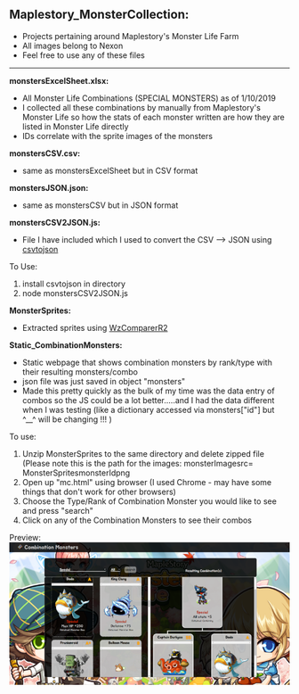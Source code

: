 ## Maplestory_MonsterCollection:

* Projects pertaining around Maplestory's Monster Life Farm
* All images belong to Nexon
* Feel free to use any of these files
---
**monstersExcelSheet.xlsx:**
* All Monster Life Combinations (SPECIAL MONSTERS) as of 1/10/2019
* I collected all these combinations by manually from Maplestory's Monster Life so how the stats of each monster written are how they are listed in Monster Life directly
* IDs correlate with the sprite images of the monsters

**monstersCSV.csv:**
* same as monstersExcelSheet but in CSV format

**monstersJSON.json:**
* same as monstersCSV but in JSON format

**monstersCSV2JSON.js:**
* File I have included which I used to convert the CSV --> JSON using [csvtojson](https://www.npmjs.com/package/csvtojson)

To Use: 
1. install csvtojson in directory
2. node monstersCSV2JSON.js

**MonsterSprites:**
* Extracted sprites using [WzComparerR2](https://github.com/PirateIzzy/WzComparerR2)

**Static_CombinationMonsters:**
* Static webpage that shows combination monsters by rank/type with their resulting monsters/combo
* json file was just saved in object "monsters"
* Made this pretty quickly as the bulk of my time was the data entry of combos so the JS could be a lot better.....and I had the data different when I was testing (like a dictionary accessed via monsters["id"] but ^__^ will be changing !!! )

To use:
1. Unzip MonsterSprites to the same directory and delete zipped file (Please note this is the path for the images: monsterImagesrc= MonsterSpritesmonsterIdpng
2. Open up "mc.html" using browser (I used Chrome - may have some things that don't work for other browsers)
3. Choose the Type/Rank of Combination Monster you would like to see and press "search"
4. Click on any of the Combination Monsters to see their combos

Preview:
<img src= "https://github.com/Tofufu/Maplestory_MonsterCollection/blob/master/previewStaticCombination.png?raw=true">
